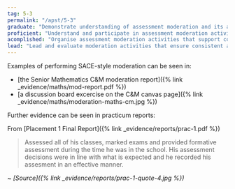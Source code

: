 ```yaml
---
tag: 5-3
permalink: "/apst/5-3"
graduate: "Demonstrate understanding of assessment moderation and its application to support consistent and comparable judgements of student learning."
proficient: "Understand and participate in assessment moderation activities to support consistent and comparable judgements of student learning."
acomplished: "Organise assessment moderation activities that support consistent and comparable judgements of student learning."
lead: "Lead and evaluate moderation activities that ensure consistent and comparable judgements of student learning to meet curriculum and school or system requirements."
---
```

Examples of performing SACE-style moderation can be seen in:
- [the Senior Mathematics C&M moderation report]({% link _evidence/maths/mod-report.pdf %})
- [a discussion board excercise on the C&M canvas page]({% link _evidence/maths/moderation-maths-cm.jpg %})

Further evidence can be seen in practicum reports:

From [Placement 1 Final Report]({% link _evidence/reports/prac-1.pdf %}) 
> Assessed all of his classes, marked exams and provided formative assessment during the time he was in the school. His assessment decisions were in line with what is expected and he recorded his assesment in an effective manner.

~ *[Source]({% link _evidence/reports/prac-1-quote-4.jpg %})*
